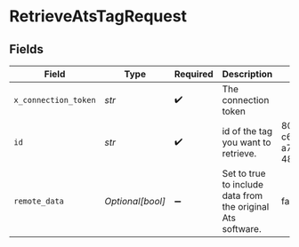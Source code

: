 # RetrieveAtsTagRequest


## Fields

| Field                                                       | Type                                                        | Required                                                    | Description                                                 | Example                                                     |
| ----------------------------------------------------------- | ----------------------------------------------------------- | ----------------------------------------------------------- | ----------------------------------------------------------- | ----------------------------------------------------------- |
| `x_connection_token`                                        | *str*                                                       | :heavy_check_mark:                                          | The connection token                                        |                                                             |
| `id`                                                        | *str*                                                       | :heavy_check_mark:                                          | id of the tag you want to retrieve.                         | 801f9ede-c698-4e66-a7fc-48d19eebaa4f                        |
| `remote_data`                                               | *Optional[bool]*                                            | :heavy_minus_sign:                                          | Set to true to include data from the original Ats software. | false                                                       |